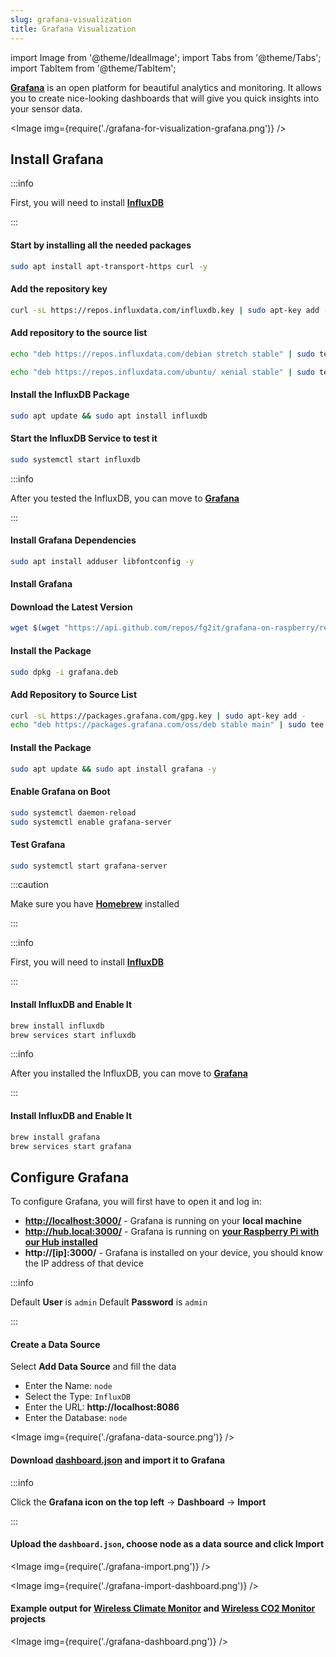 ```yaml
---
slug: grafana-visualization
title: Grafana Visualization
---
```

import Image from '@theme/IdealImage';
import Tabs from '@theme/Tabs';
import TabItem from '@theme/TabItem';

[**Grafana**](https://grafana.com) is an open platform for beautiful analytics and monitoring. It allows you to create nice-looking dashboards that will give you quick insights into your sensor data.

<Image img={require('./grafana-for-visualization-grafana.png')} />

## Install Grafana

<Tabs groupId="operating-system">
<TabItem value="linux" label="Linux">

:::info

First, you will need to install [**InfluxDB**](https://www.influxdata.com)

:::

#### Start by installing all the needed packages
```bash
sudo apt install apt-transport-https curl -y
```

#### Add the repository key
```bash
curl -sL https://repos.influxdata.com/influxdb.key | sudo apt-key add -
```

#### Add repository to the source list

  <Tabs groupId="linux-type">
  <TabItem value="debian" label="Debian">

  ```bash
  echo "deb https://repos.influxdata.com/debian stretch stable" | sudo tee /etc/apt/sources.list.d/influxdb.list
  ```

  </TabItem>
  <TabItem value="ubuntu" label="Ubuntu">

  ```bash
  echo "deb https://repos.influxdata.com/ubuntu/ xenial stable" | sudo tee /etc/apt/sources.list.d/influxdb.list
  ```

  </TabItem>
  </Tabs>

#### Install the InfluxDB Package
```bash
sudo apt update && sudo apt install influxdb
```

#### Start the InfluxDB Service to test it
```bash
sudo systemctl start influxdb
```

:::info

After you tested the InfluxDB, you can move to [**Grafana**](https://grafana.com)

:::

#### Install Grafana Dependencies
```bash
sudo apt install adduser libfontconfig -y
```

#### Install Grafana

<Tabs groupId="device-type">
  <TabItem value="rpi" label="Raspberry Pi">

  #### Download the Latest Version
  ```bash
  wget $(wget "https://api.github.com/repos/fg2it/grafana-on-raspberry/releases/latest" -q -O - | grep browser_download_url | grep armhf.deb | head -n 1 | cut -d '"' -f 4) -O grafana.deb
  ```

  #### Install the Package
  ```bash
  sudo dpkg -i grafana.deb
  ```

  </TabItem>
  <TabItem value="desktop" label="Desktop">

  #### Add Repository to Source List
  ```bash
  curl -sL https://packages.grafana.com/gpg.key | sudo apt-key add -
  echo "deb https://packages.grafana.com/oss/deb stable main" | sudo tee /etc/apt/sources.list.d/grafana.list
  ```

  #### Install the Package
  ```bash
  sudo apt update && sudo apt install grafana -y
  ```

  </TabItem>
</Tabs>

#### Enable Grafana on Boot
```bash
sudo systemctl daemon-reload
sudo systemctl enable grafana-server
```

#### Test Grafana
```bash
sudo systemctl start grafana-server
```

</TabItem>
<TabItem value="macOS" label="macOS">

:::caution

Make sure you have [**Homebrew**](https://brew.sh) installed

:::

:::info

First, you will need to install [**InfluxDB**](https://www.influxdata.com)

:::

#### Install InfluxDB and Enable It

```bash
brew install influxdb
brew services start influxdb
```

:::info

After you installed the InfluxDB, you can move to [**Grafana**](https://grafana.com)

:::

#### Install InfluxDB and Enable It

```bash
brew install grafana
brew services start grafana
```

</TabItem>
</Tabs>

## Configure Grafana

To configure Grafana, you will first have to open it and log in:

- [**http://localhost:3000/**](http://localhost:3000/) - Grafana is running on your **local machine**
- **http://hub.local:3000/** - Grafana is running on [**your Raspberry Pi with our Hub installed**](../server-raspberry-pi/installation-os.md)
- **http://\[ip\]:3000/** - Grafana is installed on your device, you should know the IP address of that device

:::info

Default **User** is `admin`
Default **Password** is `admin`

:::

#### Create a Data Source

Select **Add Data Source** and fill the data

- Enter the Name: `node`
- Select the Type: `InfluxDB`
- Enter the URL: **http://localhost:8086**
- Enter the Database: `node`

<Image img={require('./grafana-data-source.png')} />

#### Download [**dashboard.json**](https://tower.hardwario.com/en/latest/_downloads/882b72bc83234952ae383399de296ed8/dashboard.json) and import it to Grafana

:::info

Click the **Grafana icon on the top left** -> **Dashboard** -> **Import**

:::

#### Upload the `dashboard.json`, choose node as a data source and click **Import**

<Image img={require('./grafana-import.png')} />

<Image img={require('./grafana-import-dashboard.png')} />

#### Example output for [**Wireless Climate Monitor**](https://www.hackster.io/jakub-smejkal/radio-climate-monitor-96de57) and [**Wireless CO2 Monitor**](https://www.hackster.io/jakub-smejkal/radio-co2-monitor-311d2c) projects

<Image img={require('./grafana-dashboard.png')} />


